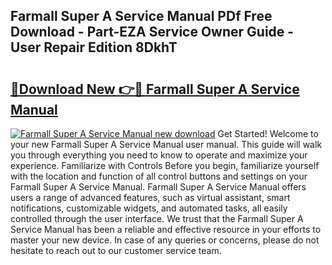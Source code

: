 ## Farmall Super A Service Manual PDf Free Download - Part-EZA Service Owner Guide - User Repair Edition 8DkhT

# <h2><a href="http://bc36251.oget.top/?id=Farmall+Super+A+Service+Manual">🔗Download New 👉🔴 Farmall Super A Service Manual</a></h2>

[![Farmall Super A Service Manual new download](https://i.imgur.com/5g1atiW.png)](http://bc36251.oget.top/?id=Farmall+Super+A+Service+Manual)
Get Started! Welcome to your new Farmall Super A Service Manual user manual. This guide will walk you through everything you need to know to operate and maximize your experience. Familiarize with Controls Before you begin, familiarize yourself with the location and function of all control buttons and settings on your Farmall Super A Service Manual. Farmall Super A Service Manual offers users a range of advanced features, such as virtual assistant, smart notifications, customizable widgets, and automated tasks, all easily controlled through the user interface. We trust that the Farmall Super A Service Manual has been a reliable and effective resource in your efforts to master your new device. In case of any queries or concerns, please do not hesitate to reach out to our customer service team.
